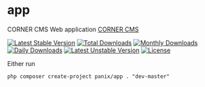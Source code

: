 app
===========

CORNER CMS Web application [CORNER CMS](http://www.corner-cms.com)

[![Latest Stable Version](https://poser.pugx.org/panix/app/v/stable)](https://packagist.org/packages/panix/app) [![Total Downloads](https://poser.pugx.org/panix/app/downloads)](https://packagist.org/packages/panix/app) [![Monthly Downloads](https://poser.pugx.org/panix/app/d/monthly)](https://packagist.org/packages/panix/app) [![Daily Downloads](https://poser.pugx.org/panix/app/d/daily)](https://packagist.org/packages/panix/app) [![Latest Unstable Version](https://poser.pugx.org/panix/app/v/unstable)](https://packagist.org/packages/panix/app) [![License](https://poser.pugx.org/panix/app/license)](https://packagist.org/packages/panix/app)


Either run

```
php composer create-project panix/app . "dev-master"
```

